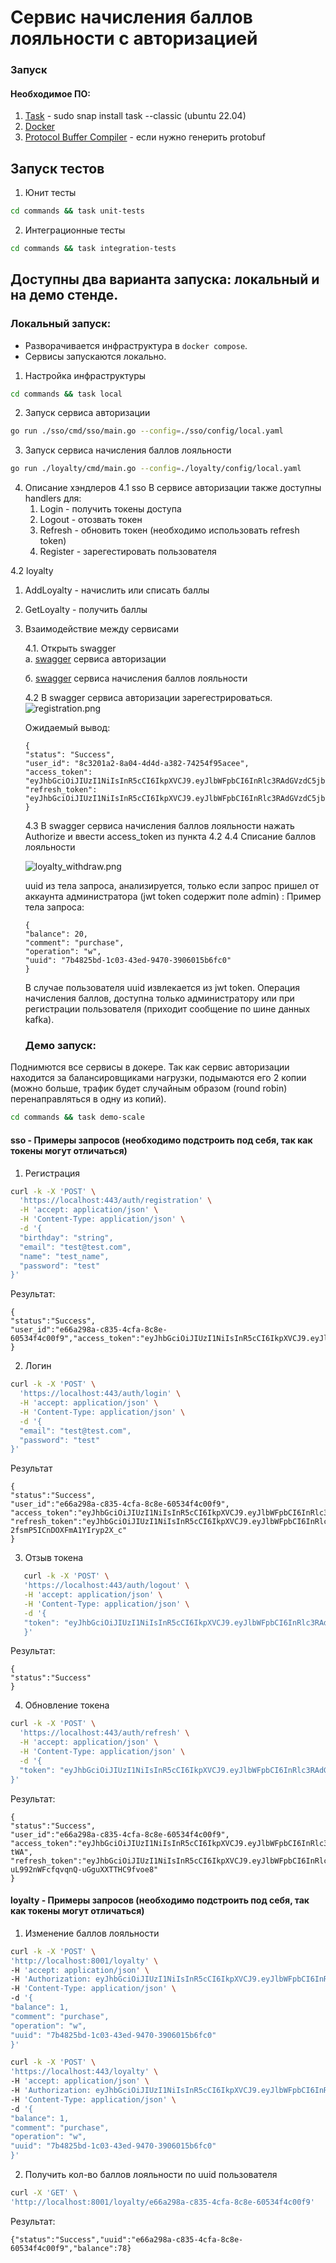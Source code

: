 # Сервис начисления баллов лояльности с авторизацией 

### Запуск

#### Необходимое ПО:
1. [Task](https://taskfile.dev/installation/) -  sudo snap install task --classic (ubuntu 22.04)
2. [Docker](https://docs.docker.com/engine/install/)
3. [Protocol Buffer Compiler](https://grpc.io/docs/protoc-installation/#install-using-a-package-manager) - если нужно генерить protobuf


## Запуск тестов
1. Юнит тесты
```bash
cd commands && task unit-tests
```

2. Интеграционные тесты
```bash
cd commands && task integration-tests
```

##  Доступны два варианта запуска: локальный и на демо стенде.

### Локальный запуск:
* Разворачивается инфраструктура в `docker compose`.
* Сервисы запускаются локально.

1. Настройка инфраструктуры
```bash
cd commands && task local
```

2. Запуск сервиса авторизации
```bash
go run ./sso/cmd/sso/main.go --config=./sso/config/local.yaml
```

3. Запуск сервиса начисления баллов лояльности
```bash
go run ./loyalty/cmd/main.go --config=./loyalty/config/local.yaml
```

4. Описание хэндлеров 
 4.1 sso
   В сервисе авторизации также доступны handlers для:
   1. Login - получить токены доступа
   2. Logout - отозвать токен
   3. Refresh - обновить токен (необходимо использовать refresh token)
   4. Register - зарегестировать пользователя

  4.2 loyalty 
  1. AddLoyalty - начислить или списать баллы
  2. GetLoyalty - получить баллы


5. Взаимодействие между сервисами
    
    4.1. Открыть swagger   
    a. [swagger](http://localhost:8000/swagger/index.htm/index.html) сервиса авторизации
    
    б. [swagger](http://localhost:8001/swagger/index.htm/index.html) сервиса начисления баллов лояльности 

    4.2 В swagger сервиса авторизации зарегестрироваться.
   ![registration.png](docs%2Fregistration.png)
    
    Ожидаемый вывод: 
    ```
    {
    "status": "Success",
    "user_id": "8c3201a2-8a04-4d4d-a382-74254f95acee",
    "access_token": "eyJhbGciOiJIUzI1NiIsInR5cCI6IkpXVCJ9.eyJlbWFpbCI6InRlc3RAdGVzdC5jb20iLCJleHAiOjE3MjUxNzM1MjMsInRva2VuX3R5cGUiOiJhY2Nlc3MiLCJ1aWQiOiI4YzMyMDFhMi04YTA0LTRkNGQtYTM4Mi03NDI1NGY5NWFjZWUifQ.Vs0_3XGKETR5roWuogS46YgxRo_rcW5KtYz5z_ACgG8",
    "refresh_token": "eyJhbGciOiJIUzI1NiIsInR5cCI6IkpXVCJ9.eyJlbWFpbCI6InRlc3RAdGVzdC5jb20iLCJleHAiOjE3MjYwMzM5MjMsInRva2VuX3R5cGUiOiJyZWZyZXNoIiwidWlkIjoiOGMzMjAxYTItOGEwNC00ZDRkLWEzODItNzQyNTRmOTVhY2VlIn0.hu4JOd30HxyHWJBDUP2H0b1IDlVfNmGP0lPh42lghmk"
    }
    ```
   
    4.3 В swagger сервиса начисления баллов лояльности нажать Authorize и ввести access_token из пункта 4.2
    4.4 Списание баллов лояльности
 
   ![loyalty_withdraw.png](docs%2Floyalty_withdraw.png)

   uuid из тела запроса, анализируется, только если запрос пришел от аккаунта администратора (jwt token содержит поле admin)  : 
   Пример тела запроса:
   ```
   {
   "balance": 20,
   "comment": "purchase",
   "operation": "w",
   "uuid": "7b4825bd-1c03-43ed-9470-3906015b6fc0"
   }
   ``` 
   В случае пользователя uuid извлекается из jwt token. 
   Операция начисления баллов, доступна только администратору или при регистрации пользователя (приходит сообщение по шине данных kafka).
   
   ###  Демо запуск: 

Поднимются все сервисы в докере. Так как сервис авторизации находится за балансировщиками нагрузки, подымаются его 2 копии (можно больше, трафик будет случайным образом (round robin) перенаправляться в одну из копий).

```bash
cd commands && task demo-scale
```

#### sso - Примеры запросов (необходимо подстроить под себя, так как токены могут отличаться)
1. Регистрация
```bash
curl -k -X 'POST' \
  'https://localhost:443/auth/registration' \
  -H 'accept: application/json' \
  -H 'Content-Type: application/json' \
  -d '{
  "birthday": "string",
  "email": "test@test.com",
  "name": "test_name",
  "password": "test"
}'
```

Результат: 
```
{
"status":"Success",
"user_id":"e66a298a-c835-4cfa-8c8e-60534f4c00f9","access_token":"eyJhbGciOiJIUzI1NiIsInR5cCI6IkpXVCJ9.eyJlbWFpbCI6InRlc3RAdGVzdC5jb20iLCJleHAiOjE3MjUxOTM4MTksInRva2VuX3R5cGUiOiJhY2Nlc3MiLCJ1aWQiOiJlNjZhMjk4YS1jODM1LTRjZmEtOGM4ZS02MDUzNGY0YzAwZjkifQ.oL2ndWYnf6I4vC9xThtCLsFVyqSje3a__n1Iz_sYC6g","refresh_token":"eyJhbGciOiJIUzI1NiIsInR5cCI6IkpXVCJ9.eyJlbWFpbCI6InRlc3RAdGVzdC5jb20iLCJleHAiOjE3MjYwNTQyMTksInRva2VuX3R5cGUiOiJyZWZyZXNoIiwidWlkIjoiZTY2YTI5OGEtYzgzNS00Y2ZhLThjOGUtNjA1MzRmNGMwMGY5In0.FecpRypAwL88rNy4HPe3pyWFNWnmEq71r1Cae5rbpZ0"
}
```

2. Логин
```bash
curl -k -X 'POST' \
  'https://localhost:443/auth/login' \
  -H 'accept: application/json' \
  -H 'Content-Type: application/json' \
  -d '{
  "email": "test@test.com",
  "password": "test"
}'
```

Результат
```
{
"status":"Success",
"user_id":"e66a298a-c835-4cfa-8c8e-60534f4c00f9",
"access_token":"eyJhbGciOiJIUzI1NiIsInR5cCI6IkpXVCJ9.eyJlbWFpbCI6InRlc3RAdGVzdC5jb20iLCJleHAiOjE3MjUxOTM5MTEsInRva2VuX3R5cGUiOiJhY2Nlc3MiLCJ1aWQiOiJlNjZhMjk4YS1jODM1LTRjZmEtOGM4ZS02MDUzNGY0YzAwZjkifQ.D7SQF4GlM3ykCh8gZbb6qUOAxufbha_0ZEW1GEsei2g",
"refresh_token":"eyJhbGciOiJIUzI1NiIsInR5cCI6IkpXVCJ9.eyJlbWFpbCI6InRlc3RAdGVzdC5jb20iLCJleHAiOjE3MjYwNTQzMTEsInRva2VuX3R5cGUiOiJyZWZyZXNoIiwidWlkIjoiZTY2YTI5OGEtYzgzNS00Y2ZhLThjOGUtNjA1MzRmNGMwMGY5In0.xuQlt_TWB1y8vLHJl-2fsmP5ICnDOXFmA1YIryp2X_c"
}
```

3. Отзыв токена 
```bash
   curl -k -X 'POST' \
   'https://localhost:443/auth/logout' \
   -H 'accept: application/json' \
   -H 'Content-Type: application/json' \
   -d '{
   "token": "eyJhbGciOiJIUzI1NiIsInR5cCI6IkpXVCJ9.eyJlbWFpbCI6InRlc3RAdGVzdC5jb20iLCJleHAiOjE3MjUxOTM5MTEsInRva2VuX3R5cGUiOiJhY2Nlc3MiLCJ1aWQiOiJlNjZhMjk4YS1jODM1LTRjZmEtOGM4ZS02MDUzNGY0YzAwZjkifQ.D7SQF4GlM3ykCh8gZbb6qUOAxufbha_0ZEW1GEsei2g"
   }'
```

Результат: 
```
{
"status":"Success"
}
```

4. Обновление токена 
```bash
curl -k -X 'POST' \
  'https://localhost:443/auth/refresh' \
  -H 'accept: application/json' \
  -H 'Content-Type: application/json' \
  -d '{
  "token": "eyJhbGciOiJIUzI1NiIsInR5cCI6IkpXVCJ9.eyJlbWFpbCI6InRlc3RAdGVzdC5jb20iLCJleHAiOjE3MjYwNTQzMTEsInRva2VuX3R5cGUiOiJyZWZyZXNoIiwidWlkIjoiZTY2YTI5OGEtYzgzNS00Y2ZhLThjOGUtNjA1MzRmNGMwMGY5In0.xuQlt_TWB1y8vLHJl-2fsmP5ICnDOXFmA1YIryp2X_c"
}'
```

Результат: 
```
{
"status":"Success",
"user_id":"e66a298a-c835-4cfa-8c8e-60534f4c00f9",
"access_token":"eyJhbGciOiJIUzI1NiIsInR5cCI6IkpXVCJ9.eyJlbWFpbCI6InRlc3RAdGVzdC5jb20iLCJleHAiOjE3MjUxOTQzOTgsInRva2VuX3R5cGUiOiJhY2Nlc3MiLCJ1aWQiOiJlNjZhMjk4YS1jODM1LTRjZmEtOGM4ZS02MDUzNGY0YzAwZjkifQ.JGhm4XYUHWEasWdcHZWkGyxRtMg7CbldLvtlGKd-tWA",
"refresh_token":"eyJhbGciOiJIUzI1NiIsInR5cCI6IkpXVCJ9.eyJlbWFpbCI6InRlc3RAdGVzdC5jb20iLCJleHAiOjE3MjYwNTQ3OTgsInRva2VuX3R5cGUiOiJyZWZyZXNoIiwidWlkIjoiZTY2YTI5OGEtYzgzNS00Y2ZhLThjOGUtNjA1MzRmNGMwMGY5In0.IxZWJD3Ry6-uL992nWFcfqvqnQ-uGguXXTTHC9fvoe8"
}
```

#### loyalty - Примеры запросов (необходимо подстроить под себя, так как токены могут отличаться)

1. Изменение баллов лояльности 
```bash
curl -k -X 'POST' \
'http://localhost:8001/loyalty' \
-H 'accept: application/json' \
-H 'Authorization: eyJhbGciOiJIUzI1NiIsInR5cCI6IkpXVCJ9.eyJlbWFpbCI6InRlc3RAdGVzdC5jb20iLCJleHAiOjE3MjUxOTQzOTgsInRva2VuX3R5cGUiOiJhY2Nlc3MiLCJ1aWQiOiJlNjZhMjk4YS1jODM1LTRjZmEtOGM4ZS02MDUzNGY0YzAwZjkifQ.JGhm4XYUHWEasWdcHZWkGyxRtMg7CbldLvtlGKd-tWA' \
-H 'Content-Type: application/json' \
-d '{
"balance": 1,
"comment": "purchase",
"operation": "w",
"uuid": "7b4825bd-1c03-43ed-9470-3906015b6fc0"
}'
```

```bash
curl -k -X 'POST' \
'https://localhost:443/loyalty' \
-H 'accept: application/json' \
-H 'Authorization: eyJhbGciOiJIUzI1NiIsInR5cCI6IkpXVCJ9.eyJlbWFpbCI6InRlc3RAdGVzdC5jb20iLCJleHAiOjE3MjUxOTQzOTgsInRva2VuX3R5cGUiOiJhY2Nlc3MiLCJ1aWQiOiJlNjZhMjk4YS1jODM1LTRjZmEtOGM4ZS02MDUzNGY0YzAwZjkifQ.JGhm4XYUHWEasWdcHZWkGyxRtMg7CbldLvtlGKd-tWA' \
-H 'Content-Type: application/json' \
-d '{
"balance": 1,
"comment": "purchase",
"operation": "w",
"uuid": "7b4825bd-1c03-43ed-9470-3906015b6fc0"
}'
```

2. Получить кол-во баллов лояльности по uuid пользователя
```bash
curl -X 'GET' \
'http://localhost:8001/loyalty/e66a298a-c835-4cfa-8c8e-60534f4c00f9'
```

Результат:
```
{"status":"Success","uuid":"e66a298a-c835-4cfa-8c8e-60534f4c00f9","balance":78}
```